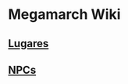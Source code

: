 # Megamarch Wiki

## [Lugares](Worldbuilding/Places/places_index.md) 


## [NPCs](Worldbuilding/NPCs/npc_index.md) 